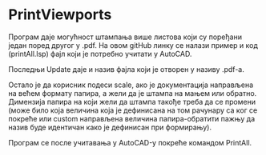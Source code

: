 # PrintViewports

Програм даје могућност штампања више листова који су поређани један поред другог у .pdf. На овом gitHub линку се налази пример и код (printAll.lsp) фајл који је потребно учитати у AutoCAD. 

Последњи Update даје и назив фајла који је отворен у називу .pdf-a. 

Остало је да корисник подеси scale, ако је документација направљена на већем формату папира, а жели да је штампа на мањем или обратно. Димензија папира на који жели да штампа такође треба да се промени (може било која величина која је дефинисана на том рачунару са ког се покреће или custom направљена величина папира-обратити пажњу да назив буде идентичан како је дефинисан при формирању).

Програм се после учитавања у AutoCAD-у покреће командом PrintAll. 
